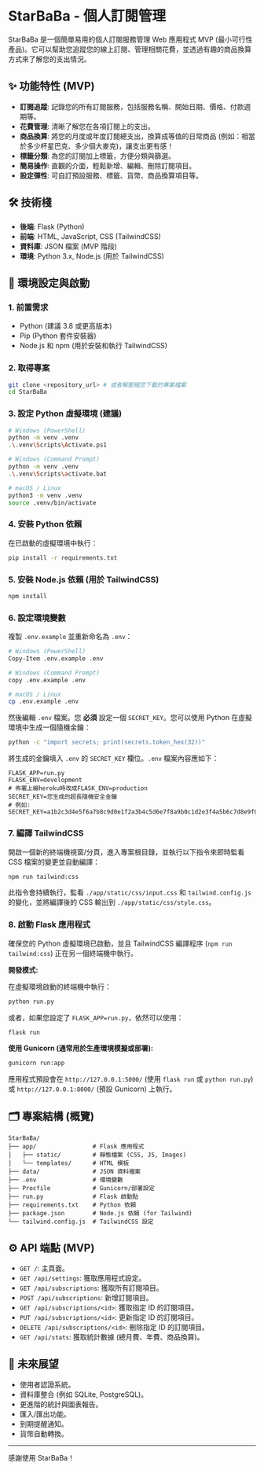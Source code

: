 # StarBaBa - 個人訂閱管理

StarBaBa 是一個簡單易用的個人訂閱服務管理 Web 應用程式 MVP (最小可行性產品)。它可以幫助您追蹤您的線上訂閱、管理相關花費，並透過有趣的商品換算方式來了解您的支出情況。

## ✨ 功能特性 (MVP)

- **訂閱追蹤**: 記錄您的所有訂閱服務，包括服務名稱、開始日期、價格、付款週期等。
- **花費管理**: 清晰了解您在各項訂閱上的支出。
- **商品換算**: 將您的月度或年度訂閱總支出，換算成等值的日常商品 (例如：相當於多少杯星巴克、多少個大麥克)，讓支出更有感！
- **標籤分類**: 為您的訂閱加上標籤，方便分類與篩選。
- **簡易操作**: 直觀的介面，輕鬆新增、編輯、刪除訂閱項目。
- **設定彈性**: 可自訂預設服務、標籤、貨幣、商品換算項目等。

## 🛠️ 技術棧

- **後端**: Flask (Python)
- **前端**: HTML, JavaScript, CSS (TailwindCSS)
- **資料庫**: JSON 檔案 (MVP 階段)
- **環境**: Python 3.x, Node.js (用於 TailwindCSS)

## 🚀 環境設定與啟動

### 1. 前置需求

- Python (建議 3.8 或更高版本)
- Pip (Python 套件安裝器)
- Node.js 和 npm (用於安裝和執行 TailwindCSS)

### 2. 取得專案

```bash
git clone <repository_url> # 或者解壓縮您下載的專案檔案
cd StarBaBa
```

### 3. 設定 Python 虛擬環境 (建議)

```bash
# Windows (PowerShell)
python -m venv .venv
.\.venv\Scripts\Activate.ps1

# Windows (Command Prompt)
python -m venv .venv
.\.venv\Scripts\activate.bat

# macOS / Linux
python3 -m venv .venv
source .venv/bin/activate
```

### 4. 安裝 Python 依賴

在已啟動的虛擬環境中執行：
```bash
pip install -r requirements.txt
```

### 5. 安裝 Node.js 依賴 (用於 TailwindCSS)

```bash
npm install
```

### 6. 設定環境變數

複製 `.env.example` 並重新命名為 `.env`：

```bash
# Windows (PowerShell)
Copy-Item .env.example .env

# Windows (Command Prompt)
copy .env.example .env

# macOS / Linux
cp .env.example .env
```

然後編輯 `.env` 檔案。您 **必須** 設定一個 `SECRET_KEY`。您可以使用 Python 在虛擬環境中生成一個隨機金鑰：

```bash
python -c "import secrets; print(secrets.token_hex(32))"
```

將生成的金鑰填入 `.env` 的 `SECRET_KEY` 欄位。`.env` 檔案內容應如下：

```env
FLASK_APP=run.py
FLASK_ENV=development
# 佈署上線heroku時改成FLASK_ENV=production
SECRET_KEY=您生成的超長隨機安全金鑰
# 例如: SECRET_KEY=a1b2c3d4e5f6a7b8c9d0e1f2a3b4c5d6e7f8a9b0c1d2e3f4a5b6c7d8e9f0
```

### 7. 編譯 TailwindCSS

開啟一個新的終端機視窗/分頁，進入專案根目錄，並執行以下指令來即時監看 CSS 檔案的變更並自動編譯：

```bash
npm run tailwind:css
```
此指令會持續執行，監看 `./app/static/css/input.css` 和 `tailwind.config.js` 的變化，並將編譯後的 CSS 輸出到 `./app/static/css/style.css`。

### 8. 啟動 Flask 應用程式

確保您的 Python 虛擬環境已啟動，並且 TailwindCSS 編譯程序 (`npm run tailwind:css`) 正在另一個終端機中執行。

**開發模式:**

在虛擬環境啟動的終端機中執行：
```bash
python run.py
```
或者，如果您設定了 `FLASK_APP=run.py`，依然可以使用：
```bash
flask run
```

**使用 Gunicorn (通常用於生產環境模擬或部署):**
```bash
gunicorn run:app
```

應用程式預設會在 `http://127.0.0.1:5000/` (使用 `flask run` 或 `python run.py`) 或 `http://127.0.0.1:8000/` (預設 Gunicorn) 上執行。

## 🗂️ 專案結構 (概覽)

```
StarBaBa/
├── app/                # Flask 應用程式
│   ├── static/         # 靜態檔案 (CSS, JS, Images)
│   └── templates/      # HTML 模板
├── data/               # JSON 資料檔案
├── .env                # 環境變數
├── Procfile            # Gunicorn/部署設定
├── run.py              # Flask 啟動點
├── requirements.txt    # Python 依賴
├── package.json        # Node.js 依賴 (for Tailwind)
└── tailwind.config.js  # TailwindCSS 設定
```

## ⚙️ API 端點 (MVP)

- `GET /`: 主頁面。
- `GET /api/settings`: 獲取應用程式設定。
- `GET /api/subscriptions`: 獲取所有訂閱項目。
- `POST /api/subscriptions`: 新增訂閱項目。
- `GET /api/subscriptions/<id>`: 獲取指定 ID 的訂閱項目。
- `PUT /api/subscriptions/<id>`: 更新指定 ID 的訂閱項目。
- `DELETE /api/subscriptions/<id>`: 刪除指定 ID 的訂閱項目。
- `GET /api/stats`: 獲取統計數據 (總月費、年費、商品換算)。

## 🔮 未來展望

- 使用者認證系統。
- 資料庫整合 (例如 SQLite, PostgreSQL)。
- 更進階的統計與圖表報告。
- 匯入/匯出功能。
- 到期提醒通知。
- 貨幣自動轉換。

---

感謝使用 StarBaBa！ 